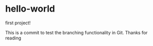 # hello-world
first project!

This is a commit to test the branching functionality in Git. Thanks for reading

